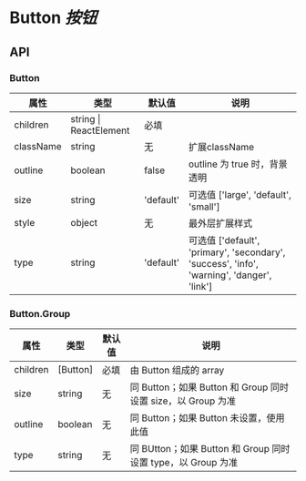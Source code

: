 # Button *按钮*

## API

### Button

| 属性 | 类型 | 默认值 | 说明 |
| --- | --- | --- | --- |
| children | string \| ReactElement | 必填 |  |
| className | string | 无 | 扩展className |
| outline | boolean | false | outline 为 true 时，背景透明 |
| size | string | 'default' | 可选值 \['large', 'default', 'small'] |
| style | object | 无 | 最外层扩展样式 |
| type | string | 'default' | 可选值 \['default', 'primary', 'secondary', 'success', 'info', 'warning', 'danger', 'link'] |

### Button.Group

| 属性 | 类型 | 默认值 | 说明 |
| --- | --- | --- | --- |
| children | \[Button] | 必填 | 由 Button 组成的 array |
| size | string | 无 | 同 Button；如果 Button 和 Group 同时设置 size，以 Group 为准 |
| outline | boolean | 无 | 同 Button；如果 Button 未设置，使用此值 |
| type | string | 无 | 同 BUtton；如果 Button 和 Group 同时设置 type，以 Group 为准 |

<example />